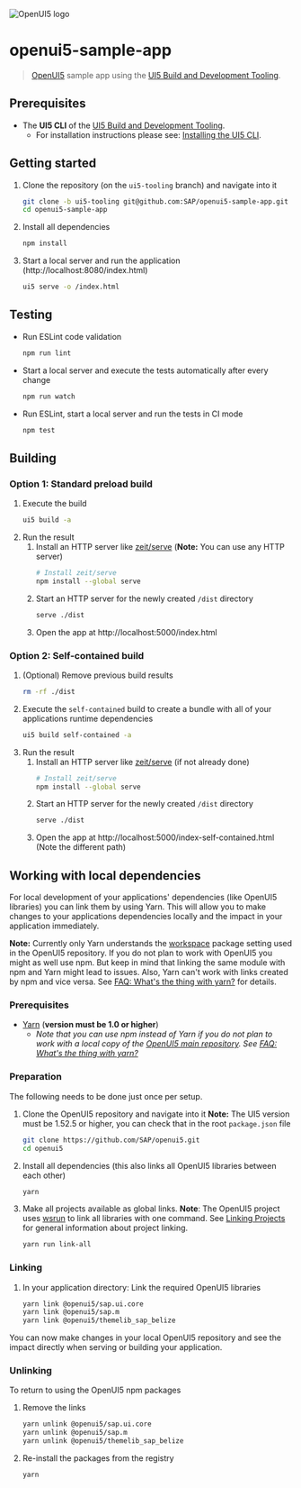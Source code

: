 ![OpenUI5 logo](http://openui5.org/images/OpenUI5_new_big_side.png)

# openui5-sample-app
> [OpenUI5](https://github.com/SAP/openui5) sample app using the [UI5 Build and Development Tooling](https://github.com/SAP/ui5-tooling).

## Prerequisites
- The **UI5 CLI** of the [UI5 Build and Development Tooling](https://github.com/SAP/ui5-tooling#installing-the-ui5-cli).
    - For installation instructions please see: [Installing the UI5 CLI](https://github.com/SAP/ui5-tooling#installing-the-ui5-cli).

## Getting started
1. Clone the repository (on the `ui5-tooling` branch) and navigate into it
    ```sh
    git clone -b ui5-tooling git@github.com:SAP/openui5-sample-app.git
    cd openui5-sample-app
    ```
1. Install all dependencies
    ```sh
    npm install
    ```

1. Start a local server and run the application (http://localhost:8080/index.html)
    ```sh
    ui5 serve -o /index.html
    ```

## Testing
* Run ESLint code validation
    ```sh
    npm run lint
    ```
* Start a local server and execute the tests automatically after every change
    ```sh
    npm run watch
    ```
* Run ESLint, start a local server and run the tests in CI mode
    ```sh
    npm test
    ```
## Building
### Option 1: Standard preload build
1. Execute the build
    ```sh
    ui5 build -a
    ```
1. Run the result
    1. Install an HTTP server like [zeit/serve](https://www.npmjs.com/package/serve) (**Note:** You can use any HTTP server)
        ```sh
        # Install zeit/serve
        npm install --global serve
        ```
    1. Start an HTTP server for the newly created `/dist` directory
        ```sh
        serve ./dist
        ```
    1. Open the app at http://localhost:5000/index.html

### Option 2: Self-contained build
1. (Optional) Remove previous build results
   ```sh
   rm -rf ./dist
   ```
1. Execute the `self-contained` build to create a bundle with all of your applications runtime dependencies
    ```sh
    ui5 build self-contained -a
    ```
1. Run the result
    1. Install an HTTP server like [zeit/serve](https://www.npmjs.com/package/serve) (if not already done)
        ```sh
        # Install zeit/serve
        npm install --global serve
        ```
    1. Start an HTTP server for the newly created `/dist` directory
        ```sh
        serve ./dist
        ```
    1. Open the app at http://localhost:5000/index-self-contained.html (Note the different path)

## Working with local dependencies

For local development of your applications' dependencies (like OpenUI5 libraries) you can link them by using Yarn. This will allow you to make changes to your applications dependencies locally and the impact in your application immediately.

**Note:** Currently only Yarn understands the [workspace](https://yarnpkg.com/lang/en/docs/workspaces/) package setting used in the OpenUI5 repository. If you do not plan to work with OpenUI5 you might as well use npm. But keep in mind that linking the same module with npm and Yarn might lead to issues. Also, Yarn can't work with links created by npm and vice versa. See [FAQ: What's the thing with yarn?](https://github.com/SAP/ui5-tooling#whats-the-thing-with-yarn) for details.

### Prerequisites

- [Yarn](https://yarnpkg.com/en/docs/install) (**version must be 1.0 or higher**)
    - *Note that you can use npm instead of Yarn if you do not plan to work with a local copy of the [OpenUI5 main repository](https://github.com/SAP/openui5). See [FAQ: What's the thing with yarn?](https://github.com/SAP/ui5-tooling#whats-the-thing-with-yarn)*

### Preparation
The following needs to be done just once per setup.

1. Clone the OpenUI5 repository and navigate into it
    **Note:** The UI5 version must be 1.52.5 or higher, you can check that in the root `package.json` file
    ```sh
    git clone https://github.com/SAP/openui5.git
    cd openui5
    ```
1. Install all dependencies (this also links all OpenUI5 libraries between each other)
    ```sh
    yarn
    ```
1. Make all projects available as global links. **Note**: The OpenUI5 project uses [wsrun](https://github.com/whoeverest/wsrun) to link all libraries with one command. See [Linking Projects](https://github.com/SAP/ui5-tooling#linking-projects) for general information about project linking.
    ```sh
    yarn run link-all
    ```

### Linking
1. In your application directory: Link the required OpenUI5 libraries
    ```sh
    yarn link @openui5/sap.ui.core
    yarn link @openui5/sap.m
    yarn link @openui5/themelib_sap_belize
    ```

You can now make changes in your local OpenUI5 repository and see the impact directly when serving or building your application.

### Unlinking
To return to using the OpenUI5 npm packages

1. Remove the links
    ```sh
    yarn unlink @openui5/sap.ui.core
    yarn unlink @openui5/sap.m
    yarn unlink @openui5/themelib_sap_belize
    ```
1. Re-install the packages from the registry
    ```sh
    yarn
    ```
